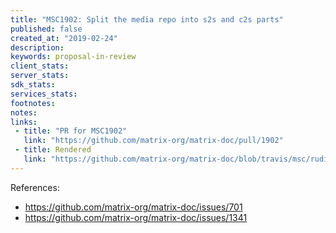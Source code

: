 ```yaml
---
title: "MSC1902: Split the media repo into s2s and c2s parts"
published: false
created_at: "2019-02-24"
description:
keywords: proposal-in-review
client_stats:
server_stats:
sdk_stats:
services_stats:
footnotes:
notes:
links:
 - title: "PR for MSC1902"
   link: "https://github.com/matrix-org/matrix-doc/pull/1902"
 - title: Rendered
   link: "https://github.com/matrix-org/matrix-doc/blob/travis/msc/rudimentary-media-auth/proposals/1902-split-media-c2s-s2s.md"
---
```


References:
* https://github.com/matrix-org/matrix-doc/issues/701
* https://github.com/matrix-org/matrix-doc/issues/1341
